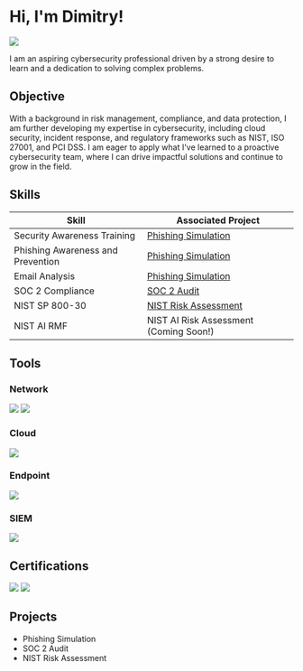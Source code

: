 # Hi, I'm Dimitry!
<a href="https://linkedin.com/in/dimitrydecolin"><img src="https://img.shields.io/badge/-LinkedIn-0072b1?&style=for-the-badge&logo=linkedin&logoColor=white" /></a>

I am an aspiring cybersecurity professional driven by a strong desire to learn and a dedication to solving complex problems.

## Objective
With a background in risk management, compliance, and data protection, I am further developing my expertise in cybersecurity, including cloud security, incident response, and regulatory frameworks such as NIST, ISO 27001, and PCI DSS. I am eager to apply what I've learned to a proactive cybersecurity team, where I can drive impactful solutions and continue to grow in the field.

## Skills
| Skill                                         | Associated Project         |
|-----------------------------------------------|----------------------------|
| Security Awareness Training                   | <a href="https://github.com/dimi901/Phishing-Simulation">Phishing Simulation</a>|
| Phishing Awareness and Prevention             | <a href="https://github.com/dimi901/Phishing-Simulation">Phishing Simulation</a>|
| Email Analysis                                | <a href="https://github.com/dimi901/Phishing-Simulation">Phishing Simulation</a>|
| SOC 2 Compliance                              | <a href="https://github.com/dimi901/SOC-2-Audit">SOC 2 Audit</a>|
| NIST SP 800-30                                | <a href="https://github.com/dimi901/NIST-Risk-Assessment/blob/main/README.md#nist-risk-assessment">NIST Risk Assessment</a>|
| NIST AI RMF                                   | NIST AI Risk Assessment (Coming Soon!)|

## Tools

### Network
<div>
    <img src="https://img.shields.io/badge/-Wireshark-1679A7?&style=for-the-badge&logo=Wireshark&logoColor=white" />
    <img src="https://img.shields.io/badge/-Cisco%20Packet%20Tracer-1BA0D7?style=for-the-badge&logo=Cisco&logoColor=white" />
</div>

### Cloud
<div>
    <img src="https://img.shields.io/badge/-AWS-232F3E?style=for-the-badge&logo=Amazon%20AWS&logoColor=white" />
</div>

### Endpoint
<div>
    <img src="https://img.shields.io/badge/-Microsoft_Defender_for_Endpoint-00A4EF?&style=for-the-badge&logo=Microsoft&logoColor=white" />
</div>

### SIEM
<div>
    <img src="https://img.shields.io/badge/-Splunk-000000?&style=for-the-badge&logo=Splunk&logoColor=white" />
</div>

## Certifications
<div>
<img src="https://img.shields.io/badge/-Security%2B-FF0000?&style=for-the-badge&logo=CompTIA&logoColor=white" />
<img src="https://img.shields.io/badge/-ISC2%20CC-006400?&style=for-the-badge&logoColor=white" />
</div>

## Projects
- Phishing Simulation
- SOC 2 Audit
- NIST Risk Assessment
